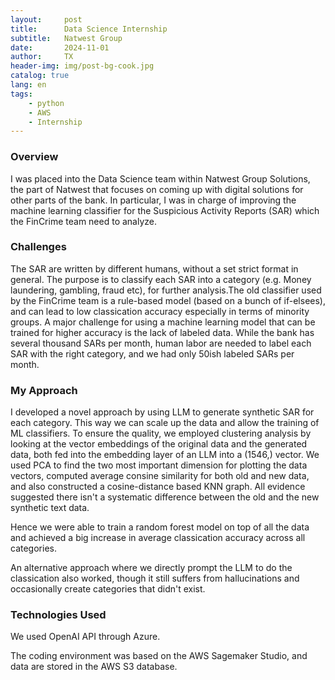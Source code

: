 ```yaml
---
layout:     post
title:      Data Science Internship
subtitle:   Natwest Group
date:       2024-11-01
author:     TX
header-img: img/post-bg-cook.jpg
catalog: true
lang: en
tags:
    - python
    - AWS
    - Internship
---
```



### Overview

I was placed into the Data Science team within Natwest Group Solutions, the part of Natwest that focuses on coming up with digital solutions for other parts of the bank. In particular, I was in charge of improving the machine learning classifier for the Suspicious Activity Reports (SAR) which the FinCrime team need to analyze.

### Challenges

The SAR are written by different humans, without a set strict format in general. The purpose is to classify each SAR into a category (e.g. Money laundering, gambling, fraud etc), for further analysis.The old classifier used by the FinCrime team is a rule-based model (based on a bunch of if-elsees), and can lead to low classication accuracy especially in terms of minority groups. A major challenge for using a machine learning model that can be trained for higher accuracy is the lack of labeled data. While the bank has several thousand SARs per month, human labor are needed to label each SAR with the right category, and we had only 50ish labeled SARs per month.

### My Approach
I developed a novel approach by using LLM to generate synthetic SAR for each category. This way we can scale up the data and allow the training of ML classifiers. To ensure the quality, we employed clustering analysis by looking at the vector embeddings of the original data and the generated data, both fed into the embedding layer of an LLM into a (1546,) vector. We used PCA to find the two most important dimension for plotting the data vectors, computed average consine similarity for both old and new data, and also constructed a cosine-distance based KNN graph. All evidence suggested there isn't a systematic difference between the old and the new synthetic text data.

Hence we were able to train a random forest model on top of all the data and achieved a big increase in average classication accuracy across all categories.

An alternative approach where we directly prompt the LLM to do the classication also worked, though it still suffers from hallucinations and occasionally create categories that didn't exist.


### Technologies Used
We used OpenAI API through Azure. 

The coding environment was based on the AWS Sagemaker Studio, and data are stored in the AWS S3 database.


